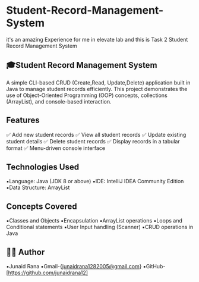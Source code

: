 # Student-Record-Management-System
it's an amazing Experience for me in elevate lab and this is Task 2 Student Record Management System

## 🎓Student Record Management System
A  simple  CLI-based CRUD (Create,Read, Update,Delete) application built in  Java to manage student records efficiently.
This project demonstrates the use  of Object-Oriented Programming (OOP) concepts,  collections (ArrayList), and console-based interaction.

## Features

✅ Add new student records
✅ View all student records
✅ Update existing student details
✅ Delete student records
✅ Display records in a tabular format
✅ Menu-driven console interface

## Technologies Used
▪️Language: Java (JDK 8 or above)
▪️IDE: IntelliJ IDEA Community Edition
▪️Data Structure: ArrayList

## Concepts Covered

▪️Classes and Objects
▪️Encapsulation
▪️ArrayList operations
▪️Loops and Conditional statements
▪️User Input handling (Scanner)
▪️CRUD operations in Java

## 🧑‍💻 Author 
▪️Junaid Rana
▪️Gmail-{junaidrana1282005@gmail.com}
▪️GitHub-[https://github.com/junaidrana12]
